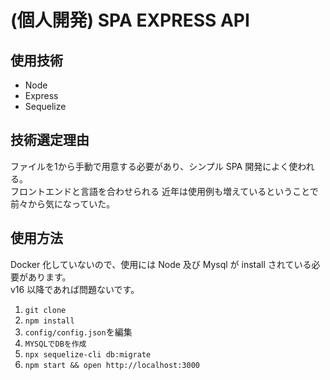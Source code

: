 # (個人開発) SPA EXPRESS API

## 使用技術

- Node
- Express
- Sequelize

## 技術選定理由
ファイルを1から手動で用意する必要があり、シンプル
SPA 開発によく使われる。  
フロントエンドと言語を合わせられる
近年は使用例も増えているということで前々から気になっていた。  

## 使用方法

Docker 化していないので、使用には Node 及び Mysql が install されている必要があります。  
v16 以降であれば問題ないです。

1. `git clone`
2. `npm install`
3. `config/config.json`を編集
4. `MYSQLでDBを作成`
5. `npx sequelize-cli db:migrate`
6. `npm start && open http://localhost:3000`
